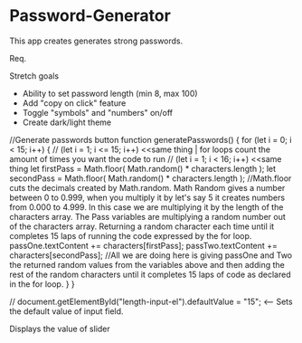 # Password-Generator
This app creates generates strong passwords.

Req.

<!-- - Generate two random passwords when the user clicks the button -->
<!-- - Each password should be 15 characters long -->

Stretch goals
- Ability to set password length (min 8, max 100)
- Add "copy on click" feature
- Toggle "symbols" and "numbers" on/off
- Create dark/light theme

//Generate passwords button
function generatePasswords() {
    for (let i = 0; i < 15; i++) {
        // (let i = 1; i <= 15; i++) <<same thing | for loops count the amount of times you want the code to run
        // (let i = 1; i < 16; i++) <<same thing
        let firstPass = Math.floor( Math.random() * characters.length );
        let secondPass = Math.floor( Math.random() * characters.length );
        //Math.floor cuts the decimals created by Math.random. Math Random gives a number between 0 to 0.999, when you multiply it by let's say 5 it creates numbers from 0.000 to 4.999. In this case we are multiplying it by the length of the characters array. The Pass variables are multiplying a random number out of the characters array. Returning a random character each time until it completes 15 laps of running the code expressed by the for loop.
        passOne.textContent += characters[firstPass];
        passTwo.textContent += characters[secondPass];
        //All we are doing here is giving passOne and Two the returned random values from the variables above and then adding the rest of the random characters until it completes 15 laps of code as declared in the for loop.
    }
}

// document.getElementById("length-input-el").defaultValue = "15"; <-- Sets the default value of input field.

<!-- oninput="this.nextElementSibling.value = this.value"
<output>15</output> --> Displays the value of slider